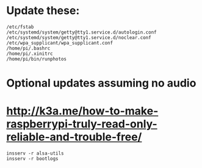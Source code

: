 # Update these:
```
/etc/fstab
/etc/systemd/system/getty@tty1.service.d/autologin.conf
/etc/systemd/system/getty@tty1.service.d/noclear.conf
/etc/wpa_supplicant/wpa_supplicant.conf
/home/pi/.bashrc
/home/pi/.xinitrc
/home/pi/bin/runphotos
```

# Optional updates assuming no audio
# http://k3a.me/how-to-make-raspberrypi-truly-read-only-reliable-and-trouble-free/
```
insserv -r alsa-utils
insserv -r bootlogs
```
